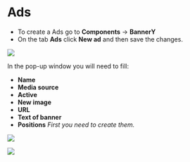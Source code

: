 # Ads

- To create a Ads go to **Components** -> **BannerY**
- On the tab **Ads** click **New ad** and then save the changes.

[![](https://file.modx.pro/files/e/6/1/e610c64fcbe0bcfc66f1e692e9cb551bs.jpg)](https://file.modx.pro/files/e/6/1/e610c64fcbe0bcfc66f1e692e9cb551b.png)

In the pop-up window you will need to fill:

- **Name**
- **Media source**
- **Active**
- **New image**
- **URL**
- **Text of banner**
- **Positions** *First you need to create them.*

[![](https://file.modx.pro/files/b/4/1/b4158c92313074ea19310728d83191c9s.jpg)](https://file.modx.pro/files/b/4/1/b4158c92313074ea19310728d83191c9.png)

[![](https://file.modx.pro/files/b/4/7/b477805bf083372d0f4647f55330638es.jpg)](https://file.modx.pro/files/b/4/7/b477805bf083372d0f4647f55330638e.png)

